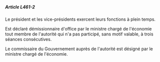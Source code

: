 ##### Article L461-2

Le président et les vice-présidents exercent leurs fonctions à plein temps.

Est déclaré démissionnaire d'office par le ministre chargé de l'économie tout membre de l'autorité qui n'a pas participé, sans motif valable, à trois séances consécutives.

Le commissaire du Gouvernement auprès de l'autorité est désigné par le ministre chargé de l'économie.

